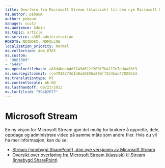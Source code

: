 ```yaml
---
title: Overføre fra Microsoft Stream (klassisk) til den nye Microsoft Stream
ms.author: pebaum
author: pebaum
manager: scotv
ms.audience: Admin
ms.topic: article
ms.service: o365-administration
ROBOTS: NOINDEX, NOFOLLOW
localization_priority: Normal
ms.collection: Adm_O365
ms.custom:
- "9001509"
- "6449"
ms.openlocfilehash: a88d4beab4d3749d622f200f7b4117e7ed4a80f9
ms.sourcegitcommit: cce7932374d1b8ad5806a28bff2b4bac4702852d
ms.translationtype: MT
ms.contentlocale: nb-NO
ms.lasthandoff: 09/23/2021
ms.locfileid: "59482677"
---
```

# <a name="microsoft-stream"></a>Microsoft Stream

En ny visjon for Microsoft Stream gjør det mulig for brukere å opprette, dele, oppdage og administrere video på samme måte som andre filer. Hvis du vil ha mer informasjon, kan du se:

- [Stream (innebygd SharePoint), den nye versjonen av Microsoft Stream](https://docs.microsoft.com/stream/streamnew/new-stream)
- [Oversikt over overføring fra Microsoft Stream (klassisk) til Stream (innebygd SharePoint)](https://docs.microsoft.com/stream/streamnew/stream-classic-to-new-migration-overview)